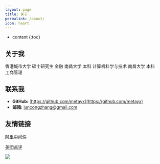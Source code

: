 ```yaml
---
layout: page
title: 关于
permalink: /about/
icon: heart
---
```


* content
{:toc}

## 关于我
香港城市大学 硕士研究生 金融
南昌大学 本科 计算机科学与技术
南昌大学 本科 工商管理

## 联系我

* **GitHub:** [https://github.com/metayx](https://github.com/metayx)
* **邮箱:** luncongzhang@gmail.com

## 友情链接


[阿里中间件](http://jm.taobao.org/)

[美团点评](https://tech.meituan.com/)

![](https://i.loli.net/2018/07/23/5b558352b739a.jpg)

